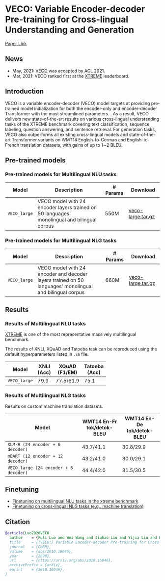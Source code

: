 # VECO: Variable Encoder-decoder Pre-training for Cross-lingual Understanding and Generation
[Paper Link](https://arxiv.org/abs/2010.16046)

## News
- May, 2021: [VECO](https://arxiv.org/abs/2010.16046) was accepted by ACL 2021.
- Mar, 2021: VECO ranked first at the [XTREME](https://sites.research.google/xtreme/) leaderboard.

## Introduction

VECO is a variable encoder-decoder (VECO) model targets at providing pre-trained model initialization for both the encoder-only and
encoder-decoder Transformer with the most streamlined parameters. . As a result, VECO delivers new state-of-the-art
results on various cross-lingual understanding tasks of the XTREME benchmark
covering text classification, sequence labeling, question answering, and sentence
retrieval. For generation tasks, VECO also outperforms all existing cross-lingual
models and state-of-the-art Transformer variants on WMT14 English-to-German
and English-to-French translation datasets, with gains of up to 1∼2 BLEU.


## Pre-trained models

### Pre-trained models for Multilingual NLU tasks

Model | Description | # Params | Download
---|---|---|---
`VECO_large` | VECO model with 24 encoder layers trained on 50 languages' monolingual and bilingual corpus | 550M | [veco-large.tar.gz](https://alice-open.oss-cn-zhangjiakou.aliyuncs.com/VECO/NLU/model/xtreme-released-veco.tar.gz)


### Pre-trained models for Multilingual NLG tasks

Model | Description | # Params | Download
---|---|---|---
`VECO_large` | VECO model with 24 encoder and decoder layers trained on 50 languages' monolingual and bilingual corpus | 660M | [veco-large.tar.gz](https://alice-open.oss-cn-zhangjiakou.aliyuncs.com/VECO/NLG/model/veco-large.tar.gz)


## Results

### Results of Multilingual NLU tasks 

[XTREME](https://sites.research.google/xtreme/) is one of the most representative massively multilingual benchmark.

The results of XNLI, XQuAD and Tatoeba task can be reproduced using the default hyperparameters listed in `.sh` file.

|Model| XNLI<br>(Acc) | XQuAD<br>(F1/EM) | Tatoeba<br>(Acc) |
|--------------------|-------|-------|-------|
| `VECO_large` | 79.9 | 77.5/61.9 | 75.1 |

### Results of Multilingual NLG tasks 

Results on custom machine translation datasets.

Model |  WMT14 En-Fr<br>tok/detok-BLEU | WMT14 En-De<br>tok/detok-BLEU
---|---|---
`XLM-R (24 encoder + 6 decoder)` | 43.7/41.1 | 30.8/29.9
`mBART (12 encoder + 12 decoder)` | 43.2/41.0 | 30.0/29.1
`VECO_large (24 encoder + 6 decoder)` | 44.4/42.0 | 31.5/30.5 


## Finetuning

- [Finetuning on multilingual NLU tasks in the xtreme benchmark](NLU/README.md)
- [Finetuning on cross-lingual NLG tasks (e.g., machine translation)](NLG/README.md)

## Citation

```bibtex
@article{Luo2020VECO
  author    = {Fuli Luo and Wei Wang and Jiahao Liu and Yijia Liu and Bin Bi and Songfang Huang and Fei Huang and Luo Si},
  title     = {{VECO:} Variable Encoder-decoder Pre-training for Cross-lingual Understanding and Generation},
  journal   = {CoRR},
  volume    = {abs/2010.16046},
  year      = {2020},
  url       = {https://arxiv.org/abs/2010.16046},
  archivePrefix = {arXiv},
  eprint    = {2010.16046},
}
```
